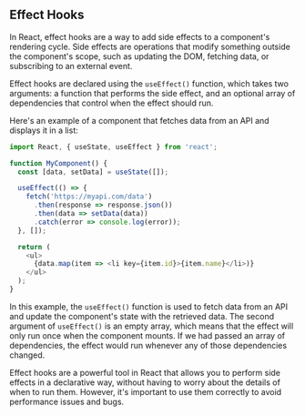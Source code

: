## Effect Hooks
In React, effect hooks are a way to add side effects to a component's rendering cycle. Side effects are operations that modify something outside the component's scope, such as updating the DOM, fetching data, or subscribing to an external event.

Effect hooks are declared using the `useEffect()` function, which takes two arguments: a function that performs the side effect, and an optional array of dependencies that control when the effect should run.

Here's an example of a component that fetches data from an API and displays it in a list:
```js
import React, { useState, useEffect } from 'react';

function MyComponent() {
  const [data, setData] = useState([]);

  useEffect(() => {
    fetch('https://myapi.com/data')
      .then(response => response.json())
      .then(data => setData(data))
      .catch(error => console.log(error));
  }, []);

  return (
    <ul>
      {data.map(item => <li key={item.id}>{item.name}</li>)}
    </ul>
  );
}
```
In this example, the `useEffect()` function is used to fetch data from an API and update the component's state with the retrieved data. The second argument of `useEffect()` is an empty array, which means that the effect will only run once when the component mounts. If we had passed an array of dependencies, the effect would run whenever any of those dependencies changed.

Effect hooks are a powerful tool in React that allows you to perform side effects in a declarative way, without having to worry about the details of when to run them. However, it's important to use them correctly to avoid performance issues and bugs.